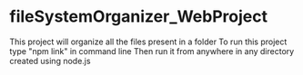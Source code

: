 # fileSystemOrganizer_WebProject
This project will organize all the files present in a folder
To run this project type "npm link" in command line
Then run it from anywhere in any directory
created using node.js
